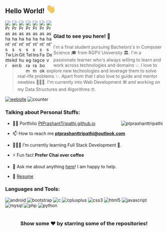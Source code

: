 ## Hello World! <img src="https://raw.githubusercontent.com/ptprashanttripathi/ptprashanttripathi/master/hi.gif" width="30px"></h2>

<a href="https://twitter.com/ptprashant09">
  <img align="left" alt="Prashant's Twitter" width="22px" src="https://cdn.jsdelivr.net/npm/simple-icons@v3/icons/twitter.svg" />
</a>
<a href="https://linkedin.com/in/ptprashanttripathi">
  <img align="left" alt="Prashant's Linkdein" width="22px" src="https://cdn.jsdelivr.net/npm/simple-icons@v3/icons/linkedin.svg" />
</a>
<a href="https://github.com/ptprashanttripathi">
  <img align="left" alt="Prashant's Github" width="22px" src="https://cdn.jsdelivr.net/npm/simple-icons@v3/icons/github.svg" />
</a>
<a href="https://t.me/ptprashanttripathi">
  <img align="left" alt="Prashant's Telegram" width="22px" src="https://cdn.jsdelivr.net/npm/simple-icons@v3/icons/telegram.svg" />
</a>
<a href="https://instagram.com/ptprashanttripathi/">
  <img align="left" alt="Prashant's Instagram" width="22px" src="https://cdn.jsdelivr.net/npm/simple-icons@v3/icons/instagram.svg" />
</a>
<a href="https://www.facebook.com/ptprashanttripathi/">
  <img align="left" alt="Prashant's Facebook" width="22px" src="https://cdn.jsdelivr.net/npm/simple-icons@v3/icons/facebook.svg" />
</a>
<a href="https://dev.to/ptprashanttripathi" target="blank">
  <img align="left" alt="Prashant's Dev" width="22" src="https://cdn.jsdelivr.net/npm/simple-icons@3.0.1/icons/dev-dot-to.svg" />
</a>
<br>

### Glad to see you here! 🤩 &nbsp; 

>I'm a final student pursuing Bachelors's in Computer Science 🎓 from RGPV University 🏛. I'm a passionate learner who's always willing to learn and work across technologies and domains 💡. I love to explore new technologies and leverage them to solve real-life problems ✨. Apart from that I also love to guide and mentor newbies 👨🏻‍💻. I'm currently into Web Development 🕸️ and working on my Data Structures and Algorithms 🤓.

[![website](https://img.shields.io/badge/PortfolioW-ptprashanttripathi.github.io-2648ff?logo=google-chrome)](https://ptprashanttripathi.github.io/) ![counter](https://komarev.com/ghpvc/?username=ptprashanttripathi)

### Talking about Personal Stuffs:
<img align="right" src="https://github-readme-stats.vercel.app/api?username=ptprashanttripathi&show_icons=true" alt="ptprashanttripathi" /> 

- 👨‍💻 Portfolio  [PtPrashantTripathi.github.io](https://PtPrashantTripathi.github.io)

- 📫 How to reach me **ptprashanttripathi@outlook.com**

- 👨🏻‍💻 I’m currently learning Full Stack Development 🚀.

- ⚡ Fun fact **Prefer Chai over coffee**

- 💬 Ask me about anything [here](https://github.com/PtPrashantTripathi/PtPrashantTripathi/issues/1)! I am happy to help.

- 📝 [Resume](https://github.com/ptprashanttripathi/PtPrashantTripathi.github.io/blob/master/resume.pdf)

### Languages and Tools:


<p align="left"><img src="https://konpa.github.io/devicon/devicon.git/icons/android/android-original-wordmark.svg" alt="android" width="20" height="20"/> <img src="https://konpa.github.io/devicon/devicon.git/icons/bootstrap/bootstrap-plain.svg" alt="bootstrap" width="20" height="20"/> <img src="https://konpa.github.io/devicon/devicon.git/icons/c/c-original.svg" alt="c" width="20" height="20"/> <img src="https://konpa.github.io/devicon/devicon.git/icons/cplusplus/cplusplus-original.svg" alt="cplusplus" width="20" height="20"/> <img src="https://konpa.github.io/devicon/devicon.git/icons/css3/css3-original-wordmark.svg" alt="css3" width="20" height="20"/> <img src="https://konpa.github.io/devicon/devicon.git/icons/html5/html5-original-wordmark.svg" alt="html5" width="20" height="20"/> <img src="https://konpa.github.io/devicon/devicon.git/icons/javascript/javascript-original.svg" alt="javascript" width="20" height="20"/> <img src="https://konpa.github.io/devicon/devicon.git/icons/mysql/mysql-original-wordmark.svg" alt="mysql" width="20" height="20"/> <img src="https://konpa.github.io/devicon/devicon.git/icons/php/php-original.svg" alt="php" width="20" height="20"/> <img src="https://konpa.github.io/devicon/devicon.git/icons/python/python-original-wordmark.svg" alt="python" width="20" height="20"/></p><p align="center"></p>

#

<div align="center">

### Show some ❤️ by starring some of the repositories!

</div>
